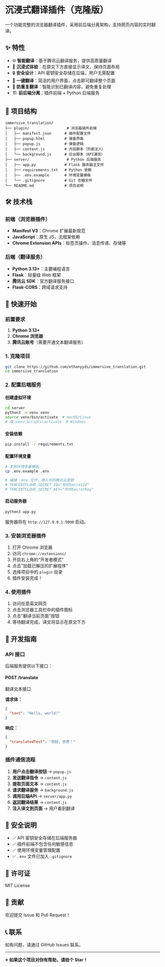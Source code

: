 # 沉浸式翻译插件（克隆版）

一个功能完整的浏览器翻译插件，采用前后端分离架构，支持网页内容的实时翻译。

## ✨ 特性

- 🌐 **智能翻译**：基于腾讯云翻译服务，提供高质量翻译
- 🎯 **沉浸式体验**：在原文下方直接显示译文，保持页面布局
- 🔒 **安全设计**：API 密钥安全存储在后端，用户无需配置
- 🚀 **一键翻译**：简洁的用户界面，点击即可翻译整个页面
- 🔄 **防重复翻译**：智能识别已翻译内容，避免重复处理
- 🏗️ **前后端分离**：插件前端 + Python 后端服务

## 📁 项目结构

```
immersive_translation/
├── plugin/                 # 浏览器插件前端
│   ├── manifest.json      # 插件配置文件
│   ├── popup.html         # 弹窗界面
│   ├── popup.js           # 弹窗逻辑
│   ├── content.js         # 内容脚本（页面注入）
│   └── background.js      # 后台脚本（API通信）
├── server/                 # Python 后端服务
│   ├── app.py             # Flask 服务器主文件
│   ├── requirements.txt   # Python 依赖
│   ├── .env.example       # 环境变量模板
│   └── .gitignore         # Git 忽略文件
└── README.md              # 项目说明
```

## 🛠️ 技术栈

### 前端（浏览器插件）
- **Manifest V3**：Chrome 扩展最新规范
- **JavaScript**：原生 JS，无框架依赖
- **Chrome Extension APIs**：标签页操作、消息传递、存储等

### 后端（翻译服务）
- **Python 3.13+**：主要编程语言
- **Flask**：轻量级 Web 框架
- **腾讯云 SDK**：官方翻译服务接口
- **Flask-CORS**：跨域请求支持

## 🚀 快速开始

### 前置要求

1. **Python 3.13+**
2. **Chrome 浏览器**
3. **腾讯云账号**（需要开通文本翻译服务）

### 1. 克隆项目

```bash
git clone https://github.com/ethanyyds/immersive_translation.git
cd immersive_translation
```

### 2. 配置后端服务

#### 创建虚拟环境
```bash
cd server
python3 -m venv venv
source venv/bin/activate  # macOS/Linux
# 或 venv\Scripts\activate  # Windows
```

#### 安装依赖
```bash
pip install -r requirements.txt
```

#### 配置环境变量
```bash
# 复制环境变量模板
cp .env.example .env

# 编辑 .env 文件，填入你的腾讯云密钥
# TENCENTCLOUD_SECRET_ID="你的SecretId"
# TENCENTCLOUD_SECRET_KEY="你的SecretKey"
```

#### 启动服务器
```bash
python3 app.py
```

服务器将在 `http://127.0.0.1:5000` 启动。

### 3. 安装浏览器插件

1. 打开 Chrome 浏览器
2. 访问 `chrome://extensions/`
3. 开启右上角的"开发者模式"
4. 点击"加载已解压的扩展程序"
5. 选择项目中的 `plugin` 目录
6. 插件安装完成！

### 4. 使用插件

1. 访问任意英文网页
2. 点击浏览器工具栏中的插件图标
3. 点击"翻译当前页面"按钮
4. 等待翻译完成，译文将显示在原文下方

## 🔧 开发指南

### API 接口

后端服务提供以下接口：

#### POST /translate
翻译文本接口

**请求体：**
```json
{
  "text": "Hello, world!"
}
```

**响应：**
```json
{
  "translatedText": "你好，世界！"
}
```

### 插件通信流程

1. **用户点击翻译按钮** → `popup.js`
2. **发送翻译指令** → `content.js`
3. **提取页面文本** → `content.js`
4. **请求翻译服务** → `background.js`
5. **调用后端API** → `server/app.py`
6. **返回翻译结果** → `content.js`
7. **注入译文到页面** → 用户看到翻译

## 🔐 安全说明

- ✅ API 密钥安全存储在后端服务器
- ✅ 插件前端不包含任何敏感信息
- ✅ 使用环境变量管理配置
- ✅ `.env` 文件已加入 `.gitignore`

## 📝 许可证

MIT License

## 🤝 贡献

欢迎提交 Issue 和 Pull Request！

## 📞 联系

如有问题，请通过 GitHub Issues 联系。

---

**⭐ 如果这个项目对你有帮助，请给个 Star！**
